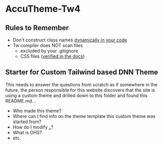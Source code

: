# AccuTheme-Tw4

## Rules to Remember

- Don't construct class names [dynamically in your code](https://tailwindcss.com/docs/detecting-classes-in-source-files#dynamic-class-names)
- Tw compiler does NOT scan files
  - excluded by your .gitignore
  - CSS files ([verified in the docs](https://tailwindcss.com/docs/detecting-classes-in-source-files#which-files-are-scanned))

## Starter for Custom Tailwind based DNN Theme

This needs to answer the questions from scratch as if somewhere in the future, the person
responsible for this website discovers that the site is using a custom theme and drilled
down to this folder and found this README.md...

- Who made this theme?
- Where can I find info on the theme template this custom theme was started from?
- How do I modify **\_**?
- What is OHS?
- etc.
